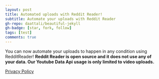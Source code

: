 ```yaml
---
layout: post
title: Automated uploads with Reddit Reader!
subtitle: Automate your uploads with Reddit Reader
gh-repo: daattali/beautiful-jekyll
gh-badge: [star, fork, follow]
tags: [test]
comments: true
---
```


You can now automate your uploads to happen in any condition using RedditReader!
**Reddit Reader is open source and it does not use any of your data. Our Youtube Data Api usage is only limited to video uploads.**

[Privacy Policy](https://www.freeprivacypolicy.com/live/b43606b2-8558-4fba-ae93-d2ff805139bc)

